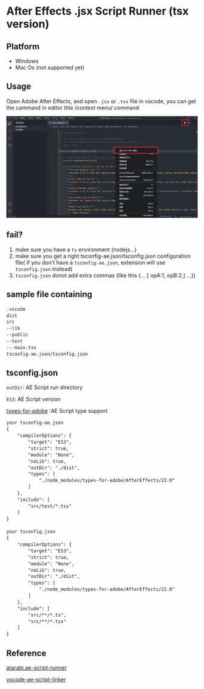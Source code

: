 # After Effects .jsx Script Runner (tsx version)

## Platform

- Windows
- Mac Os (not supported yet)

## Usage

Open Adobe After Effects, and open `.jsx` or `.tsx` file in vscode, you can get the cammand in editor title /context menu/ command

<div align=center><img src="./preview/pic.png" /></div>

## fail?

1. make sure you have a `ts` environment (nodejs...)
2. make sure you get a right tsconfig-ae.json/tsconfig.json configuration file( if you don't have a `tsconfig-ae.json`, extension will use `tsconfig.json` instead)
3. `tsconfig.json` donot add extra commas (like this {... [ opA:1, opB:2,] ...})  

## sample file containing

```txt
.vscode
dist
src
--lib
--public
--test
---main.tsx
tsconfig-ae.json/tsconfig.json
```

## tsconfig.json

`outDir`: AE Script run directory

`ES3`: AE Script version

[types-for-adobe](https://github.com/aenhancers/Types-for-Adobe) :AE Script type support

```txt
your tsconfig-ae.json
{
    "compilerOptions": {
        "target": "ES3",
        "strict": true,
        "module": "None",
        "noLib": true,
        "outDir": "./dist",
        "types": [
            "./node_modules/types-for-adobe/AfterEffects/22.0"
        ]
    },
    "include": [
        "src/test/*.tsx"
    ]
}

your tsconfig.json
{
    "compilerOptions": {
        "target": "ES3",
        "strict": true,
        "module": "None",
        "noLib": true,
        "outDir": "./dist",
        "types": [
            "./node_modules/types-for-adobe/AfterEffects/22.0"
        ]
    },
    "include": [
        "src/**/*.ts",
        "src/**/*.tsx"
    ]
}
```

## Reference

[atarabi.ae-script-runner](https://marketplace.visualstudio.com/items?itemName=atarabi.ae-script-runner)

[vscode-ae-script-linker](https://github.com/zpfz/vscode-ae-script-linker)

